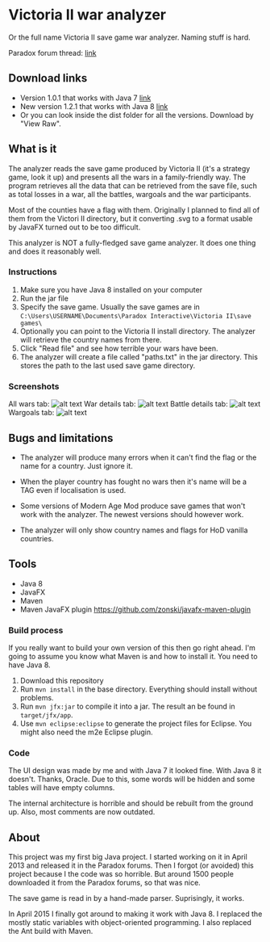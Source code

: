 # Victoria II war analyzer

Or the full name Victoria II save game war analyzer. Naming stuff is hard.

Paradox forum thread: [link](https://forum.paradoxplaza.com/forum/index.php?threads/tool-victoria-ii-save-game-war-analyzer.689055/)

## Download links
* Version 1.0.1 that works with Java 7 [link](https://dl.dropboxusercontent.com/u/107744145/vickywaranalyzer-1.0.1.jar)
* New version 1.2.1 that works with Java 8 [link](https://dl.dropboxusercontent.com/u/107744145/vickywaranalyzer-1.2.1-jfx.jar)
* Or you can look inside the dist folder for all the versions. Download by "View Raw".

## What is it
The analyzer reads the save game produced by Victoria II (it's a strategy game, look it up) and presents all the wars in a family-friendly way. The program retrieves all the data that can be retrieved from the save file, such as total losses in a war, all the battles, wargoals and the war participants.

Most of the counties have a flag with them. Originally I planned to find all of them from the Victori II directory, but it converting .svg to a format usable by JavaFX turned out to be too difficult.

This analyzer is NOT a fully-fledged save game analyzer. It does one thing and does it reasonably well.

### Instructions
1. Make sure you have Java 8 installed on your computer
2. Run the jar file
3. Specify the save game. Usually the save games are in `C:\Users\USERNAME\Documents\Paradox Interactive\Victoria II\save games\`
4. Optionally you can point to the Victoria II install directory. The analyzer will retrieve the country names from there. 
5. Click "Read file" and see how terrible your wars have been. 
6. The analyzer will create a file called "paths.txt" in the jar directory. This stores the path to the last used save game directory.

### Screenshots
All wars tab:
![alt text](http://i.imgur.com/pldQN5y.png "All wars tab")
War details tab:
![alt text](http://i.imgur.com/45GCUTm.png "War details tab")
Battle details tab:
![alt text](http://i.imgur.com/g8TKMQu.png "Battle details tab")
Wargoals tab:
![alt text](http://i.imgur.com/CZWOSRn.png "Wargoals tab")


## Bugs and limitations
* The analyzer will produce many errors when it can't find the flag or the name for a country. Just ignore it.

* When the player country has fought no wars then it's name will be a TAG even if localisation is used.

* Some versions of Modern Age Mod produce save games that won't work with the analyzer. The newest versions should however work. 

* The analyzer will only show country names and flags for HoD vanilla countries.

## Tools
* Java 8
* JavaFX
* Maven 
* Maven JavaFX plugin https://github.com/zonski/javafx-maven-plugin

### Build process
If you really want to build your own version of this then go right ahead. I'm going to assume you know what Maven is and how to install it. You need to have Java 8.

1. Download this repository
2. Run `mvn install` in the base directory. Everything should install without problems.
3. Run `mvn jfx:jar` to compile it into a jar. The result an be found in `target/jfx/app`.
4. Use `mvn eclipse:eclipse` to generate the project files for Eclipse. You might also need the m2e Eclipse plugin.

### Code 
The UI design was made by me and with Java 7 it looked fine. With Java 8 it doesn't. Thanks, Oracle. Due to this, some words will be hidden and some tables will have empty columns.

The internal architecture is horrible and should be rebuilt from the ground up. Also, most comments are now outdated.
## About
This project was my first big Java project. I started working on it in April 2013 and released it in the Paradox forums. Then I forgot (or avoided) this project because I the code was so horrible. But around 1500 people downloaded it from the Paradox forums, so that was nice. 

The save game is read in by a hand-made parser. Suprisingly, it works. 

In April 2015 I finally got around to making it work with Java 8. I replaced the mostly static variables with object-oriented programming. I also replaced the Ant build with Maven.
